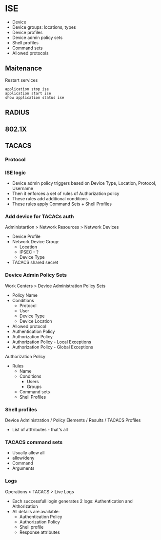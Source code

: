 # ISE

- Device
- Device groups: locations, types
- Device profiles
- Device admin policy sets
- Shell profiles
- Command sets
- Allowed protocols

## Maitenance

Restart services

```
application stop ise
application start ise
show application status ise
```

## RADIUS

## 802.1X

## TACACS

### Protocol

### ISE logic

- Device admin policy triggers based on Device Type, Location, Protocol, Username
- Then it enforces a set of rules of Authorization policy
- These rules add additional conditions
- These rules apply Command Sets + Shell Profiles

### Add device for TACACs auth

Administartion > Network Resources > Network Devices

- Device Profile
- Network Device Group:
  - Location
  - IPSEC - ?
  - Device Type
- TACACS shared secret

### Device Admin Policy Sets

Work Centers > Device Administration Policy Sets

- Policy Name
- Conditions
  - Protocol
  - User
  - Device Type
  - Device Location
- Allowed protocol
- Authentication Policy
- Authorization Policy
- Authorization Policy - Local Exceptions
- Authorization Policy - Global Exceptions

Authorization Policy

- Rules
  - Name
  - Conditions
    - Users
    - Groups
  - Command sets
  - Shell Profiles
 
### Shell profiles

Device Administration / Policy Elements / Results / TACACS Profiles

- List of atttributes - that's all

### TACACS command sets

- Usually allow all
- allow/deny
- Command
- Arguments

### Logs

Operations > TACACS > Live Logs

- Each successfull login generates 2 logs: Authentication and Aithorization
- All details are available:
  - Authentication Policy
  - Authorization Policy
  - Shell profile
  - Response attributes
 